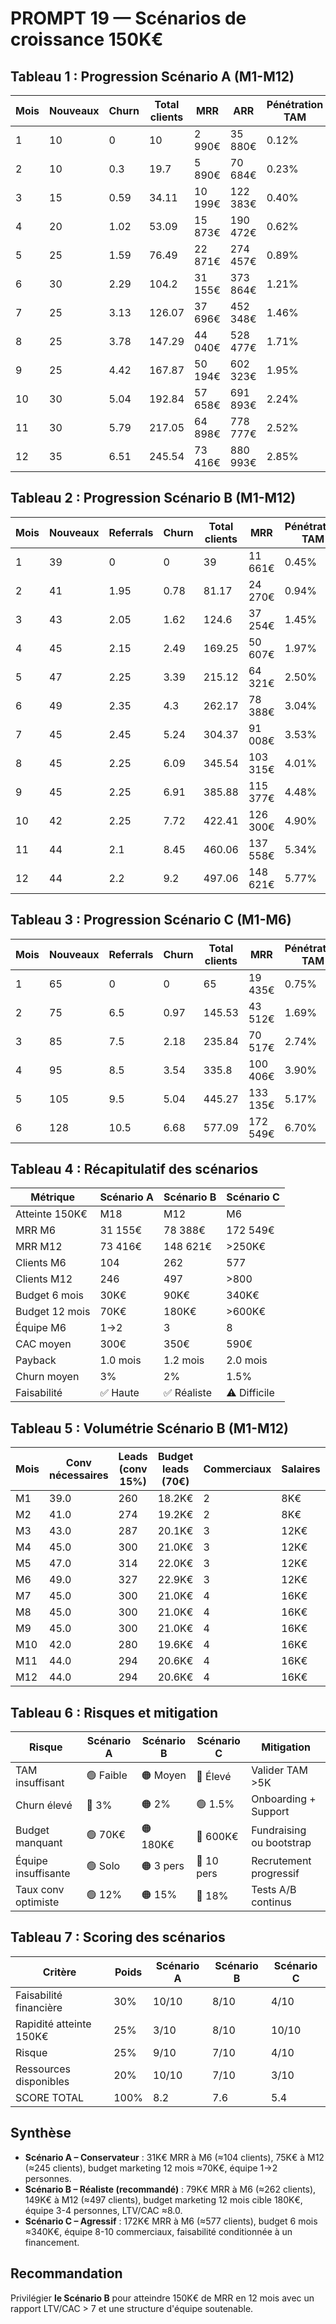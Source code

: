 # PROMPT 19 — Scénarios de croissance 150K€

## Tableau 1 : Progression Scénario A (M1-M12)
| Mois | Nouveaux | Churn | Total clients | MRR | ARR | Pénétration TAM |
| --- | --- | --- | --- | --- | --- | --- |
| 1 | 10 | 0 | 10 | 2 990€ | 35 880€ | 0.12% |
| 2 | 10 | 0.3 | 19.7 | 5 890€ | 70 684€ | 0.23% |
| 3 | 15 | 0.59 | 34.11 | 10 199€ | 122 383€ | 0.40% |
| 4 | 20 | 1.02 | 53.09 | 15 873€ | 190 472€ | 0.62% |
| 5 | 25 | 1.59 | 76.49 | 22 871€ | 274 457€ | 0.89% |
| 6 | 30 | 2.29 | 104.2 | 31 155€ | 373 864€ | 1.21% |
| 7 | 25 | 3.13 | 126.07 | 37 696€ | 452 348€ | 1.46% |
| 8 | 25 | 3.78 | 147.29 | 44 040€ | 528 477€ | 1.71% |
| 9 | 25 | 4.42 | 167.87 | 50 194€ | 602 323€ | 1.95% |
| 10 | 30 | 5.04 | 192.84 | 57 658€ | 691 893€ | 2.24% |
| 11 | 30 | 5.79 | 217.05 | 64 898€ | 778 777€ | 2.52% |
| 12 | 35 | 6.51 | 245.54 | 73 416€ | 880 993€ | 2.85% |

## Tableau 2 : Progression Scénario B (M1-M12)
| Mois | Nouveaux | Referrals | Churn | Total clients | MRR | Pénétration TAM |
| --- | --- | --- | --- | --- | --- | --- |
| 1 | 39 | 0 | 0 | 39 | 11 661€ | 0.45% |
| 2 | 41 | 1.95 | 0.78 | 81.17 | 24 270€ | 0.94% |
| 3 | 43 | 2.05 | 1.62 | 124.6 | 37 254€ | 1.45% |
| 4 | 45 | 2.15 | 2.49 | 169.25 | 50 607€ | 1.97% |
| 5 | 47 | 2.25 | 3.39 | 215.12 | 64 321€ | 2.50% |
| 6 | 49 | 2.35 | 4.3 | 262.17 | 78 388€ | 3.04% |
| 7 | 45 | 2.45 | 5.24 | 304.37 | 91 008€ | 3.53% |
| 8 | 45 | 2.25 | 6.09 | 345.54 | 103 315€ | 4.01% |
| 9 | 45 | 2.25 | 6.91 | 385.88 | 115 377€ | 4.48% |
| 10 | 42 | 2.25 | 7.72 | 422.41 | 126 300€ | 4.90% |
| 11 | 44 | 2.1 | 8.45 | 460.06 | 137 558€ | 5.34% |
| 12 | 44 | 2.2 | 9.2 | 497.06 | 148 621€ | 5.77% |

## Tableau 3 : Progression Scénario C (M1-M6)
| Mois | Nouveaux | Referrals | Churn | Total clients | MRR | Pénétration TAM |
| --- | --- | --- | --- | --- | --- | --- |
| 1 | 65 | 0 | 0 | 65 | 19 435€ | 0.75% |
| 2 | 75 | 6.5 | 0.97 | 145.53 | 43 512€ | 1.69% |
| 3 | 85 | 7.5 | 2.18 | 235.84 | 70 517€ | 2.74% |
| 4 | 95 | 8.5 | 3.54 | 335.8 | 100 406€ | 3.90% |
| 5 | 105 | 9.5 | 5.04 | 445.27 | 133 135€ | 5.17% |
| 6 | 128 | 10.5 | 6.68 | 577.09 | 172 549€ | 6.70% |

## Tableau 4 : Récapitulatif des scénarios
| Métrique | Scénario A | Scénario B | Scénario C |
| --- | --- | --- | --- |
| Atteinte 150K€ | M18 | M12 | M6 |
| MRR M6 | 31 155€ | 78 388€ | 172 549€ |
| MRR M12 | 73 416€ | 148 621€ | >250K€ |
| Clients M6 | 104 | 262 | 577 |
| Clients M12 | 246 | 497 | >800 |
| Budget 6 mois | 30K€ | 90K€ | 340K€ |
| Budget 12 mois | 70K€ | 180K€ | >600K€ |
| Équipe M6 | 1→2 | 3 | 8 |
| CAC moyen | 300€ | 350€ | 590€ |
| Payback | 1.0 mois | 1.2 mois | 2.0 mois |
| Churn moyen | 3% | 2% | 1.5% |
| Faisabilité | ✅ Haute | ✅ Réaliste | ⚠️ Difficile |

## Tableau 5 : Volumétrie Scénario B (M1-M12)
| Mois | Conv nécessaires | Leads (conv 15%) | Budget leads (70€) | Commerciaux | Salaires | Total coûts |
| --- | --- | --- | --- | --- | --- | --- |
| M1 | 39.0 | 260 | 18.2K€ | 2 | 8K€ | 26K€ |
| M2 | 41.0 | 274 | 19.2K€ | 2 | 8K€ | 27K€ |
| M3 | 43.0 | 287 | 20.1K€ | 3 | 12K€ | 32K€ |
| M4 | 45.0 | 300 | 21.0K€ | 3 | 12K€ | 33K€ |
| M5 | 47.0 | 314 | 22.0K€ | 3 | 12K€ | 34K€ |
| M6 | 49.0 | 327 | 22.9K€ | 3 | 12K€ | 35K€ |
| M7 | 45.0 | 300 | 21.0K€ | 4 | 16K€ | 37K€ |
| M8 | 45.0 | 300 | 21.0K€ | 4 | 16K€ | 37K€ |
| M9 | 45.0 | 300 | 21.0K€ | 4 | 16K€ | 37K€ |
| M10 | 42.0 | 280 | 19.6K€ | 4 | 16K€ | 36K€ |
| M11 | 44.0 | 294 | 20.6K€ | 4 | 16K€ | 37K€ |
| M12 | 44.0 | 294 | 20.6K€ | 4 | 16K€ | 37K€ |

## Tableau 6 : Risques et mitigation
| Risque | Scénario A | Scénario B | Scénario C | Mitigation |
| --- | --- | --- | --- | --- |
| TAM insuffisant | 🟢 Faible | 🟠 Moyen | 🔴 Élevé | Valider TAM >5K |
| Churn élevé | 🔴 3% | 🟠 2% | 🟢 1.5% | Onboarding + Support |
| Budget manquant | 🟢 70K€ | 🟠 180K€ | 🔴 600K€ | Fundraising ou bootstrap |
| Équipe insuffisante | 🟢 Solo | 🟠 3 pers | 🔴 10 pers | Recrutement progressif |
| Taux conv optimiste | 🟢 12% | 🟠 15% | 🔴 18% | Tests A/B continus |

## Tableau 7 : Scoring des scénarios
| Critère | Poids | Scénario A | Scénario B | Scénario C |
| --- | --- | --- | --- | --- |
| Faisabilité financière | 30% | 10/10 | 8/10 | 4/10 |
| Rapidité atteinte 150K€ | 25% | 3/10 | 8/10 | 10/10 |
| Risque | 25% | 9/10 | 7/10 | 4/10 |
| Ressources disponibles | 20% | 10/10 | 7/10 | 3/10 |
| SCORE TOTAL | 100% | 8.2 | 7.6 | 5.4 |

## Synthèse
- **Scénario A – Conservateur** : 31K€ MRR à M6 (≈104 clients), 75K€ à M12 (≈245 clients), budget marketing 12 mois ≈70K€, équipe 1→2 personnes.
- **Scénario B – Réaliste (recommandé)** : 79K€ MRR à M6 (≈262 clients), 149K€ à M12 (≈497 clients), budget marketing 12 mois cible 180K€, équipe 3-4 personnes, LTV/CAC ≈8.0.
- **Scénario C – Agressif** : 172K€ MRR à M6 (≈577 clients), budget 6 mois ≈340K€, équipe 8-10 commerciaux, faisabilité conditionnée à un financement.

## Recommandation
Privilégier **le Scénario B** pour atteindre 150K€ de MRR en 12 mois avec un rapport LTV/CAC > 7 et une structure d'équipe soutenable.
